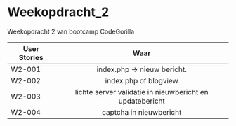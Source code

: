 # Weekopdracht_2
Weekopdracht 2 van bootcamp CodeGorilla

| User Stories  | Waar     
| ------------- |:----------------------------------------------------------:|
| W2-001        | index.php -> nieuw bericht.                                | 
| W2-002        | index.php of blogview                                      | 
| W2-003        | lichte server validatie in nieuwbericht en updatebericht   |    
| W2-004        | captcha in nieuwbericht                                    |    



